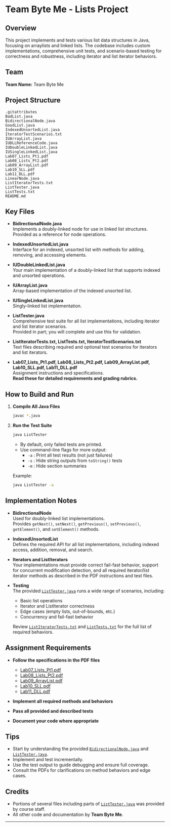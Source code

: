 # Team Byte Me - Lists Project

## Overview

This project implements and tests various list data structures in Java, focusing on arraylists and linked lists. The codebase includes custom implementations, comprehensive unit tests, and scenario-based testing for correctness and robustness, including iterator and list iterator behaviors.

## Team

**Team Name:** Team Byte Me

## Project Structure

```
.gitattributes
BadList.java
BidirectionalNode.java
GoodList.java
IndexedUnsortedList.java
IteratorTestScenarios.txt
IUArrayList.java
IUDLLReferenceCode.java
IUDoubleLinkedList.java
IUSingleLinkedList.java
Lab07_Lists_Pt1.pdf
Lab08_Lists_Pt2.pdf
Lab09_ArrayList.pdf
Lab10_SLL.pdf
Lab11_DLL.pdf
LinearNode.java
ListIteratorTests.txt
ListTester.java
ListTests.txt
README.md
```

## Key Files

- **BidirectionalNode.java**  
  Implements a doubly-linked node for use in linked list structures.  
  Provided as a reference for node operations.

- **IndexedUnsortedList.java**  
  Interface for an indexed, unsorted list with methods for adding, removing, and accessing elements.

- **IUDoubleLinkedList.java**  
  Your main implementation of a doubly-linked list that supports indexed and unsorted operations.

- **IUArrayList.java**  
  Array-based implementation of the indexed unsorted list.

- **IUSingleLinkedList.java**  
  Singly-linked list implementation.

- **ListTester.java**  
  Comprehensive test suite for all list implementations, including iterator and list iterator scenarios.  
  Provided in part; you will complete and use this for validation.

- **ListIteratorTests.txt, ListTests.txt, IteratorTestScenarios.txt**  
  Text files describing required and optional test scenarios for iterators and list iterators.

- **Lab07_Lists_Pt1.pdf, Lab08_Lists_Pt2.pdf, Lab09_ArrayList.pdf, Lab10_SLL.pdf, Lab11_DLL.pdf**  
  Assignment instructions and specifications.  
  **Read these for detailed requirements and grading rubrics.**

## How to Build and Run

1. **Compile All Java Files**

   ```sh
   javac *.java
   ```

2. **Run the Test Suite**

   ```sh
   java ListTester
   ```

   - By default, only failed tests are printed.
   - Use command-line flags for more output:
     - `-a` : Print all test results (not just failures)
     - `-s` : Hide string outputs from `toString()` tests
     - `-m` : Hide section summaries

   Example:

   ```sh
   java ListTester -a
   ```

## Implementation Notes

- **BidirectionalNode**  
  Used for doubly-linked list implementations.  
  Provides `getNext()`, `setNext()`, `getPrevious()`, `setPrevious()`, `getElement()`, and `setElement()` methods.

- **IndexedUnsortedList**  
  Defines the required API for all list implementations, including indexed access, addition, removal, and search.

- **Iterators and ListIterators**  
  Your implementations must provide correct fail-fast behavior, support for concurrent modification detection, and all required iterator/list iterator methods as described in the PDF instructions and test files.

- **Testing**  
  The provided [`ListTester.java`](ListTester.java) runs a wide range of scenarios, including:
  - Basic list operations
  - Iterator and ListIterator correctness
  - Edge cases (empty lists, out-of-bounds, etc.)
  - Concurrency and fail-fast behavior

  Review [`ListIteratorTests.txt`](ListIteratorTests.txt) and [`ListTests.txt`](ListTests.txt) for the full list of required behaviors.

## Assignment Requirements

- **Follow the specifications in the PDF files**  
  - [Lab07_Lists_Pt1.pdf](Lab07_Lists_Pt1.pdf)
  - [Lab08_Lists_Pt2.pdf](Lab08_Lists_Pt2.pdf)
  - [Lab09_ArrayList.pdf](Lab09_ArrayList.pdf)
  - [Lab10_SLL.pdf](Lab10_SLL.pdf)
  - [Lab11_DLL.pdf](Lab11_DLL.pdf)

- **Implement all required methods and behaviors**
- **Pass all provided and described tests**
- **Document your code where appropriate**

## Tips

- Start by understanding the provided [`BidirectionalNode.java`](BidirectionalNode.java) and [`ListTester.java`](ListTester.java).
- Implement and test incrementally.
- Use the test output to guide debugging and ensure full coverage.
- Consult the PDFs for clarifications on method behaviors and edge cases.

## Credits

- Portions of several files including parts of [`ListTester.java`](ListTester.java) was provided by course staff.
- All other code and documentation by **Team Byte Me**.

---
